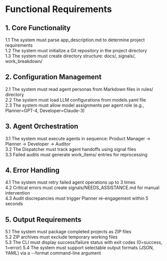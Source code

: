 # Functional Requirements

## 1. Core Functionality
1.1 The system must parse app_description.md to determine project requirements  
1.2 The system must initialize a Git repository in the project directory  
1.3 The system must create directory structure: docs/, signals/, work_breakdown/

## 2. Configuration Management
2.1 The system must read agent personas from Markdown files in rules/ directory  
2.2 The system must load LLM configurations from models.yaml file  
2.3 The system must allow model assignments per agent role (e.g., Planner=GPT-4, Developer=Claude-3)

## 3. Agent Orchestration
3.1 The system must execute agents in sequence: Product Manager → Planner → Developer → Auditor  
3.2 The Dispatcher must track agent handoffs using signal files  
3.3 Failed audits must generate work_items/ entries for reprocessing

## 4. Error Handling
4.1 The system must retry failed agent operations up to 3 times  
4.2 Critical errors must create signals/NEEDS_ASSISTANCE.md for manual intervention  
4.3 Audit discrepancies must trigger Planner re-engagement within 5 seconds

## 5. Output Requirements
5.1 The system must package completed projects as ZIP files  
5.2 ZIP archives must exclude temporary working files  
5.3 The CLI must display success/failure status with exit codes (0=success, 1=error)
5.4 The system must support selectable output formats (JSON, YAML) via a --format command-line argument